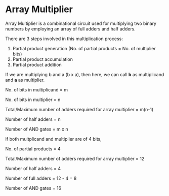 # Array Multiplier

Array Multiplier is a combinational circuit used for multiplying two binary numbers by employing an array of full adders and half adders. 

There are 3 steps involved in this multiplication process:
1. Partial product generation (No. of partial products = No. of multiplier bits)
1. Partial product accumulation
1. Partial product addition

If we are multiplying b and a (b x a), then here, we can call **b** as multiplicand and **a** as multiplier. 

No. of bits in multiplicand = m

No. of bits in multiplier = n

Total/Maximum number of adders required for array multiplier = m(n-1)

Number of half adders = n 

Number of  AND gates = m x n

If both multplicand and multiplier are of 4 bits,

No. of partial products = 4

Total/Maximum number of adders required for array multiplier = 12

Number of half adders = 4

Number of full adders = 12 - 4 = 8

Number of  AND gates = 16

